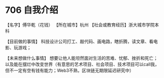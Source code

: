 # 706 自我介绍

【名字】傅华乾（花钱）
【所在城市】杭州
【社会或教育经历】浙大城市学院本科

【目前做的事情】
科技设计公司打工、敲代码、画电路，瞎折腾，读文章、看电影、玩游戏；

【未来想做什么事情】
想要让他人能坦然面对生活的苦难、忧郁、挫折和死亡；以及能在摆烂中改变世界（有意思的艺术项目、社会项目、技术项目可以call我，但不一定有空有钱有能力；Web3不熟，区块链无期限延迟研究中）